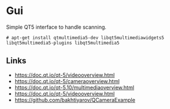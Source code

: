 # Gui

Simple QT5 interface to handle scanning.

```
# apt-get install qtmultimedia5-dev libqt5multimediawidgets5 libqt5multimedia5-plugins libqt5multimedia5
```

## Links

 - https://doc.qt.io/qt-5/videooverview.html
 - https://doc.qt.io/qt-5/cameraoverview.html
 - https://doc.qt.io/qt-5.10/multimediaoverview.html
 - https://doc.qt.io/qt-5/videooverview.html
 - https://github.com/bakhtiyarov/QCameraExample

